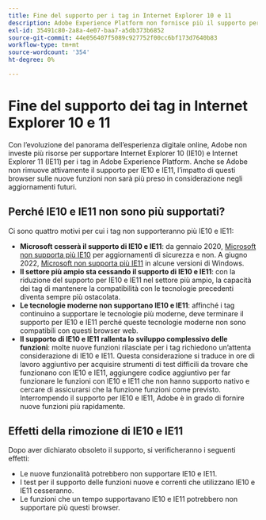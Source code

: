 ```yaml
---
title: Fine del supporto per i tag in Internet Explorer 10 e 11
description: Adobe Experience Platform non fornisce più il supporto per l’aggiornamento dei tag in Internet Explorer 10 e 11.
exl-id: 35491c80-2a8a-4e07-baa7-a5db373b6852
source-git-commit: 44e056407f5089c927752f00cc6bf173d7640b83
workflow-type: tm+mt
source-wordcount: '354'
ht-degree: 0%

---
```


# Fine del supporto dei tag in Internet Explorer 10 e 11

Con l’evoluzione del panorama dell’esperienza digitale online, Adobe non investe più risorse per supportare Internet Explorer 10 (IE10) e Internet Explorer 11 (IE11) per i tag in Adobe Experience Platform. Anche se Adobe non rimuove attivamente il supporto per IE10 e IE11, l’impatto di questi browser sulle nuove funzioni non sarà più preso in considerazione negli aggiornamenti futuri.

## Perché IE10 e IE11 non sono più supportati?

Ci sono quattro motivi per cui i tag non supporteranno più IE10 e IE11:

* **Microsoft cesserà il supporto di IE10 e IE11**: da gennaio 2020, [Microsoft non supporta più IE10](https://docs.microsoft.com/en-us/lifecycle/announcements/internet-explorer-10-end-of-support) per aggiornamenti di sicurezza e non. A giugno 2022, [Microsoft non supporta più IE11](https://docs.microsoft.com/en-us/lifecycle/announcements/internet-explorer-11-end-of-support) in alcune versioni di Windows.
* **Il settore più ampio sta cessando il supporto di IE10 e IE11**: con la riduzione del supporto per IE10 e IE11 nel settore più ampio, la capacità dei tag di mantenere la compatibilità con le tecnologie precedenti diventa sempre più ostacolata.
* **Le tecnologie moderne non supportano IE10 e IE11**: affinché i tag continuino a supportare le tecnologie più moderne, deve terminare il supporto per IE10 e IE11 perché queste tecnologie moderne non sono compatibili con questi browser web.
* **Il supporto di IE10 e IE11 rallenta lo sviluppo complessivo delle funzioni**: molte nuove funzioni rilasciate per i tag richiedono un’attenta considerazione di IE10 e IE11. Questa considerazione si traduce in ore di lavoro aggiuntivo per acquisire strumenti di test difficili da trovare che funzionano con IE10 e IE11, aggiungere codice aggiuntivo per far funzionare le funzioni con IE10 e IE11 che non hanno supporto nativo e cercare di assicurarsi che la funzione funzioni come previsto. Interrompendo il supporto per IE10 e IE11, Adobe è in grado di fornire nuove funzioni più rapidamente.

## Effetti della rimozione di IE10 e IE11

Dopo aver dichiarato obsoleto il supporto, si verificheranno i seguenti effetti:

* Le nuove funzionalità potrebbero non supportare IE10 e IE11.
* I test per il supporto delle funzioni nuove e correnti che utilizzano IE10 e IE11 cesseranno.
* Le funzioni che un tempo supportavano IE10 e IE11 potrebbero non supportare più questi browser.
